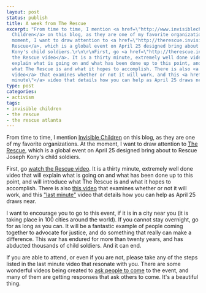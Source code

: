 ```yaml
---
layout: post
status: publish
title: A week from The Rescue
excerpt: "From time to time, I mention <a href=\"http://www.invisiblechildren.com/\">Invisible
  Children</a> on this blog, as they are one of my favorite organizations. At the
  moment, I want to draw attention to <a href=\"http://therescue.invisiblechildren.com/\">The
  Rescue</a>, which is a global event on April 25 designed bring about to Rescue Joseph
  Kony's child soldiers.\r\n\r\nFirst, go <a href=\"http://therescue.invisiblechildren.com/en/#/watch/\">watch
  the Rescue video</a>. It is a thirty minute, extremely well done video that will
  explain what is going on and what has been done up to this point, and will introduce
  what The Rescue is and what it hopes to accomplish. There is also <a href=\"http://behindthescenes.invisiblechildren.com/post/96932852/it-will-work-it-must\">this
  video</a> that examines whether or not it will work, and this <a href=\"http://www.invisiblechildren.com/lastminute/\">\"last
  minute\"</a> video that details how you can help as April 25 draws near."
type: post
categories:
- activism
tags:
- invisible children
- the rescue
- the rescue atlanta
---
```

From time to time, I mention <a href="http://www.invisiblechildren.com/">Invisible Children</a> on this blog, as they are one of my favorite organizations. At the moment, I want to draw attention to <a href="http://therescue.invisiblechildren.com/">The Rescue</a>, which is a global event on April 25 designed bring about to Rescue Joseph Kony's child soldiers.

First, go <a href="http://therescue.invisiblechildren.com/en/#/watch/">watch the Rescue video</a>. It is a thirty minute, extremely well done video that will explain what is going on and what has been done up to this point, and will introduce what The Rescue is and what it hopes to accomplish. There is also <a href="http://behindthescenes.invisiblechildren.com/post/96932852/it-will-work-it-must">this video</a> that examines whether or not it will work, and this <a href="http://www.invisiblechildren.com/lastminute/">"last minute"</a> video that details how you can help as April 25 draws near.

I want to encourage you to go to this event, if it is in a city near you (it is taking place in 100 cities around the world). If you cannot stay overnight, go for as long as you can. It will be a fantastic example of people coming together to advocate for justice, and do something that really can make a difference. This war has endured for more than twenty years, and has abducted thousands of child soldiers. And it can end.

If you are able to attend, or even if you are not, please take any of the steps listed in the last minute video that resonate with you. There are some wonderful videos being created to <a href="http://www.youtube.com/user/TheRescueIC">ask people to come</a> to the event, and many of them are getting responses that ask others to come. It's a beautiful thing.
